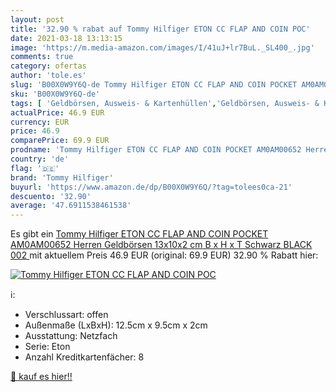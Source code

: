 ```yaml
---
layout: post
title: '32.90 % rabat auf Tommy Hilfiger ETON CC FLAP AND COIN POC'
date: 2021-03-18 13:13:15
image: 'https://m.media-amazon.com/images/I/41uJ+lr7BuL._SL400_.jpg'
comments: true
category: ofertas
author: 'tole.es'
slug: 'B00X0W9Y6Q-de Tommy Hilfiger ETON CC FLAP AND COIN POCKET AM0AM00652...'
sku: 'B00X0W9Y6Q-de'
tags: [ 'Geldbörsen, Ausweis- & Kartenhüllen','Geldbörsen, Ausweis- & Kartenhüllen für Herren','Herren-Geldbörsen','Koffer, Rucksäcke & Taschen','Zubehör','tommy hilfiger', ]
actualPrice: 46.9 EUR
currency: EUR
price: 46.9
comparePrice: 69.9 EUR
prodname: 'Tommy Hilfiger ETON CC FLAP AND COIN POCKET AM0AM00652 Herren Geldbörsen 13x10x2 cm  B x H x T   Schwarz  BLACK 002 '
country: 'de'
flag: '🇩🇪'
brand: 'Tommy Hilfiger'
buyurl: 'https://www.amazon.de/dp/B00X0W9Y6Q/?tag=tolees0ca-21'
descuento: '32.90'
average: '47.6911538461538'
---
```


Es gibt ein [Tommy Hilfiger ETON CC FLAP AND COIN POCKET AM0AM00652 Herren Geldbörsen 13x10x2 cm  B x H x T   Schwarz  BLACK 002 ](https://www.amazon.de/dp/B00X0W9Y6Q/?tag=tolees0ca-21) mit aktuellem Preis 46.9 EUR (original: 69.9 EUR) 32.90 % Rabatt hier:

[![Tommy Hilfiger ETON CC FLAP AND COIN POC](https://m.media-amazon.com/images/I/41uJ+lr7BuL._SL400_.jpg)](https://www.amazon.de/dp/B00X0W9Y6Q/?tag=tolees0ca-21)

ℹ️:

- Verschlussart: offen
- Außenmaße (LxBxH): 12.5cm x 9.5cm x 2cm
- Ausstattung: Netzfach
- Serie: Eton
- Anzahl Kreditkartenfächer: 8

[🛒 kauf es hier!!](https://www.amazon.de/dp/B00X0W9Y6Q/?tag=tolees0ca-21)
